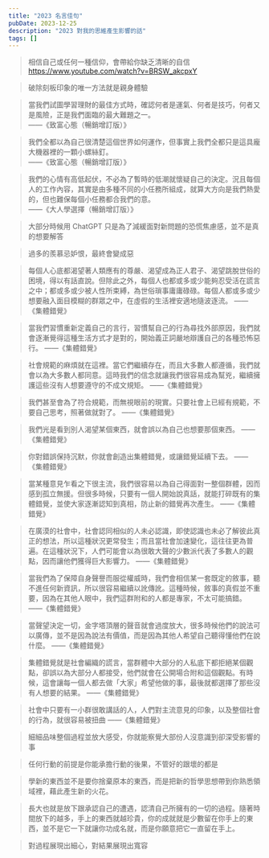 ```yaml
---
title: "2023 名言佳句"
pubDate: 2023-12-25
description: "2023 對我的思維產生影響的話"
tags: []
---
```



> 相信自己或任何一種信仰，會帶給你缺乏清晰的自信\
> <https://www.youtube.com/watch?v=BRSW_akcpxY>

> 破除刻板印象的唯一方法就是親身體驗

> 當我們試圖學習理財的最佳方式時，確認何者是運氣、何者是技巧，何者又是風險，正是我們面臨的最大難題之一。\
> ——《致富心態（暢銷增訂版）》

> 我們全都以為自己很清楚這個世界如何運作，但事實上我們全都只是這具龐大機器裡的一顆小螺絲釘。\
> ——《致富心態（暢銷增訂版）》

> 我們的心情有高低起伏，不必為了暫時的低潮就懷疑自己的決定。況且每個人的工作內容，其實是由多種不同的小任務所組成，就算大方向是我們熱愛的，但也難保每個小任務都合我們的意。\
> ——《大人學選擇（暢銷增訂版）》

> 大部分時候用 ChatGPT 只是為了減緩面對新問題的恐慌焦慮感，並不是真的想要解答

> 過多的羨慕忌妒恨，最終會變成惡

> 每個人心底都渴望著人類應有的尊嚴、渴望成為正人君子、渴望跳脫世俗的困境，得以有話直說。但除此之外，每個人也都或多或少能夠忍受活在謊言之中；都或多或少被人性所束縛，為世俗瑣事庸庸碌碌。每個人都或多或少想要融入面目模糊的群眾之中，在虛假的生活裡安適地隨波逐流。 ——《集體錯覺》

> 當我們習慣重新定義自己的言行，習慣幫自己的行為尋找外部原因，我們就會逐漸覺得這種生活方式才是對的，開始義正詞嚴地辯護自己的各種恐怖惡行。 ——《集體錯覺》

> 社會規範的麻煩就在這裡。當它們繼續存在，而且大多數人都遵循，我們就會以為大多數人都同意。這時我們的信念就讓我們很容易成為幫兇，繼續擁護這些沒有人想要遵守的不成文規矩。 ——《集體錯覺》

> 我們甚至會為了符合規範，而無視眼前的現實。只要社會上已經有規範，不要自己思考，照著做就對了。 ——《集體錯覺》

> 我們光是看到別人渴望某個東西，就會誤以為自己也想要那個東西。 ——《集體錯覺》

> 你對錯誤保持沉默，你就會創造出集體錯覺，或讓錯覺延續下去。 ——《集體錯覺》

> 當某種意見乍看之下很主流，我們很容易以為自己得面對一整個群體，因而感到孤立無援。但很多時候，只要有一個人開始說真話，就能打碎既有的集體錯覺，並使大家逐漸認知到真相，防止新的錯覺再次產生。 ——《集體錯覺》

> 在廣漠的社會中，社會認同相似的人未必認識，即使認識也未必了解彼此真正的想法，所以這種狀況更常發生；而且當社會加速變化，這往往更為普遍。在這種狀況下，人們可能會以為很敢大聲的少數派代表了多數人的觀點，因而讓他們獲得巨大影響力。 ——《集體錯覺》

> 當我們為了保障自身聲譽而服從權威時，我們會相信某一套既定的敘事，聽不進任何新資訊，所以很容易繼續以訛傳訛。這種時候，敘事的真假並不重要，因為在其他人眼中，我們這群附和的人都是專家，不太可能搞錯。 ——《集體錯覺》

> 當聲望決定一切，金字塔頂層的聲音就會過度放大，很多時候他們的說法可以廣傳，並不是因為說法有價值，而是因為其他人希望自己聽得懂他們在說什麼。 ——《集體錯覺》

> 集體錯覺就是社會編織的謊言，當群體中大部分的人私底下都拒絕某個觀點，卻誤以為大部分人都接受，他們就會在公開場合附和這個觀點。有時候，這會讓每一個人都去做「大家」希望他做的事，最後就都選擇了那些沒有人想要的結果。 ——《集體錯覺》

> 社會中只要有一小群很敢講話的人，人們對主流意見的印象，以及整個社會的行為，就很容易被扭曲 ——《集體錯覺》

> 細細品味整個過程並放大感受，你就能察覺大部份人沒意識到卻深受影響的事

> 任何行動的前提是你能承擔行動的後果，不管好的跟壞的都是

> 學新的東西並不是要你捨棄原本的東西，而是把新的哲學思想帶到你熟悉領域裡，藉此產生新的火花。

> 長大也就是放下跟承認自己的遭遇，認清自己所擁有的一切的過程。隨著時間放下的越多，手上的東西就越珍貴，你的成就就是少數留在你手上的東西，並不是它一下就讓你功成名就，而是你願意把它一直留在手上。

> 對過程展現出細心，對結果展現出寬容
